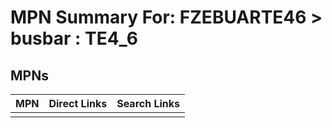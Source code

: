 



# MPN Summary For: FZEBUARTE46 > busbar : TE4_6

## MPNs
  

|MPN|Direct Links|Search Links|
| :--- | :--- | :--- |
||||
